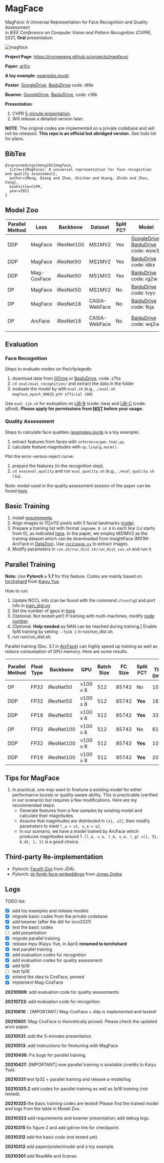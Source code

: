 # MagFace
MagFace: A Universal Representation for Face Recognition and Quality Assessment  
in *IEEE Conference on Computer Vision and Pattern Recognition (CVPR)*, 2021, **Oral** presentation.

![magface](raw/magface.png)

**Project Page**: https://irvingmeng.github.io/projects/magface/

**Paper**: [arXiv](https://arxiv.org/abs/2103.06627)

**A toy example**: [examples.ipynb](inference/examples.ipynb)

**Poster**: [GoogleDrive](https://drive.google.com/file/d/1S0hoQNDJC_H8b8ryuYyF7xjVLMorlBu1/view?usp=sharing), [BaiduDrive](https://pan.baidu.com/s/1Ji1fRtwfTzwm9egWGtarWQ) code: dt9e

**Beamer**: [GoogleDrive](https://drive.google.com/file/d/1MPj_ghD7c1igA_fe20ooMbOcD-OsK0jC/view?usp=sharing), [BaiduDrive](https://pan.baidu.com/s/1wt9eqCbn6forcoAz1ZVrAw), code: c16b

**Presentation**: 
  1. CVPR [5-minute presentation](https://www.bilibili.com/video/BV1Jq4y1j7ZH).
  2. Will release a detailed version later.

**NOTE**: The original codes are implemented on a private codebase and will not be released. 
**This repo is an official but abridged version.** See todo list for plans.

## BibTex

```
@inproceedings{meng2021magface,
  title={{MagFace}: A universal representation for face recognition and quality assessment},
  author={Meng, Qiang and Zhao, Shichao and Huang, Zhida and Zhou, Feng},
  booktitle=CVPR,
  year=2021
}
```

## Model Zoo

| Parallel Method | Loss | Backbone | Dataset | Split FC? | Model | Log File |
| --- | --- | --- | --- | --- | --- | --- |
| DDP | MagFace | iResNet100 | MS1MV2 | Yes | [GoogleDrive](https://drive.google.com/file/d/1Bd87admxOZvbIOAyTkGEntsEz3fyMt7H/view?usp=sharing), [BaiduDrive](https://pan.baidu.com/s/15iKz3wv6UhKmPGR6ltK4AA) code: wsw3 | **Trained by original codes** |
| DDP | MagFace | iResNet50 | MS1MV2 | Yes | [BaiduDrive](https://pan.baidu.com/s/19FjwUyuPCTzLhGm3fvyPlw) code: idkx| [BaiduDrive](https://pan.baidu.com/s/1MGAmhtOangqr8nHxIFmNvg), code: 66j1 |
| DDP | Mag-CosFace | iResNet50 | MS1MV2 | Yes | [BaiduDrive](https://pan.baidu.com/s/1wZOanpWKealVd-4cMAu_tQ) code: rg2w| [BaiduDrive](https://pan.baidu.com/s/10EQjRydQLJMAU98q7lH10w), code: ejec |
| DP | MagFace | iResNet50 | MS1MV2 | No | [BaiduDrive](https://pan.baidu.com/s/1atuZZDkcCX3Bl14J8Ss_YQ) code: tvyv | [BaiduDrive](https://pan.baidu.com/s/1T6_TkEh9v9Vtf4Sw-chT2w), code: hpbt |
| DP | MagFace | iResNet18 | CASIA-WebFace | No | [BaiduDrive](https://pan.baidu.com/s/1N478xTfSow342WsP9LTRXA) code: fkja | [BaiduDrive](https://pan.baidu.com/s/1JETcNuPYXfDlQuqq2GHM5w), code: npdc |
| DP | ArcFace | iResNet18 | CASIA-WebFace | No | [BaiduDrive](https://pan.baidu.com/s/1M2M8u-GO6BnrxgYAOtXYEA) code: wq2w | [BaiduDrive](https://pan.baidu.com/s/1lp4wAlz85w2Y29DT8RqGfQ), code: 756e |


## Evaluation

### Face Recognition
Steps to evaluate modes on lfw/cfp/agedb:

1. download data from [GDrive](https://drive.google.com/file/d/1HBGwyTFnl4Bt4hl5BpLE3t__J84R72TX/view?usp=sharing) or [BaiduDrive](https://pan.baidu.com/s/1vmw_1kOnKIu10jm5xlAxAQ), code: z7hs
2. `cd eval/eval_recognition/` and extract the data in the folder
3. evaluate the model by with `eval.sh` (e.g., `./eval.sh magface_epoch_00025.pth official 100`)

Use `eval_ijb.sh` for evaluation on [IJB-B](https://pan.baidu.com/s/1br4I7EAmNwHKkxofqY6w0A) (code: iiwa) and [IJB-C](https://pan.baidu.com/s/1BcPsBvzKOw0ONZlv_RuhpQ) (code: q6md). **Please apply for permissions from [NIST](https://www.nist.gov/programs-projects/face-challenges) before your usage.**

### Quality Assessment
Steps to calculate face qualities ([examples.ipynb](inference/examples.ipynb) is a toy example).

1. extract features from faces with `inference/gen_feat.py`. 
2. calculate feature magnitudes with `np.linalg.norm()`. 

Plot the error-versus-reject curve: 

1. prepare the features (in the recognition step).
2. `cd eva/eval_quality` and run `eval_quality.sh` (e.g., `./eval_quality.sh  lfw`).

Note: model used in the quality assessment session of the paper can be found [here](https://drive.google.com/file/d/1vA1AVLblzdal_twXrLQhUKZ4ms9_hgqg/view?usp=sharing).


## Basic Training
1. install [requirements](raw/requirements.txt).
2. Align images to 112x112 pixels with 5 facial landmarks ([code](https://github.com/deepinsight/insightface/blob/cdc3d4ed5de14712378f3d5a14249661e54a03ec/python-package/insightface/utils/face_align.py)).
3. Prepare a training list with format `imgname 0 id 0` in each line (`id` starts from 0), as indicated [here](dataloader/dataloader.py#L31-L32). In the paper, we employ MS1MV2 as the training dataset which can be downloaded from InsightFace (MS1M-ArcFace in [DataZoo](https://github.com/deepinsight/insightface/tree/master/recognition/_datasets_)).
Use [`rec2image.py`](https://github.com/deepinsight/insightface/blob/master/recognition/common/rec2image.py) to extract images.
4. Modify parameters in `run.sh/run_dist.sh/run_dist_cos.sh` and run it.


## Parallel Training
**Note:** Use **Pytorch > 1.7** for this feature. Codes are mainly based on [torchshard](https://github.com/KaiyuYue/torchshard) from [Kaiyu Yue](http://kaiyuyue.com/).

How to run: 

1. Update NCCL info (can be found with the command `ifconfig`) and port info in [train_dist.py](run/train_dist.py#L290-292)
2. Set the number of gpus in [here](run/train_dist.py#L283). 
3. [Optional. Not tested yet!] If training with multi-machines, modify [node number](run/train_dist.py#L284).
4. [Optional. **Help needed** as NAN can be reached during training.] Enable fp16 training by setiing `--fp16 1` in run/run_dist.sh.
5. run run/run_dist.sh.


Parallel training (Sec. 5.1 in [ArcFace](https://arxiv.org/pdf/1801.07698v3.pdf)) can highly speed up training as well as reduce consumption of GPU memory. Here are some results.

| Parallel Method | Float Type | Backbone | GPU | Batch Size | FC Size | Split FC? | Avg. Throughput (images/sec) | Memory (MiB) | 
| --- | --- | --- | --- | --- | --- | --- | --- | --- |
| DP | FP32 | iResNet50 | v100 x 8 | 512 |  85742 | No | 1099.41 | 8681 |
| DDP | FP32 | iResNet50 | v100 x 8 | 512 |  85742 | **Yes** | 1687.71 | 8137 |
| DDP | FP16 | iResNet50 | v100 x 8 | 512 |  85742 | **Yes** | 3388.66 | 5629 |
| DP | FP32 | iResNet100 | v100 x 8 | 512 |  85742 | No | 612.40 | 11825 |
| DDP | FP32 | iResNet100 | v100 x 8 | 512 |  85742 | **Yes** | 1060.16 | 10777 |
| DDP | FP16 | iResNet100 | v100 x 8 | 512 |  85742 | **Yes** | 2013.90 | 7319 |

## Tips for MagFace
1. In practical, one may want to finetune a existing model for either performance boosts or quality-aware ability. This is practicable (verified in our scenario) but requires a few modifications. Here are my recommended steps:
   - Generate features from a few samples by existing model and calculate their magnitudes.
   - Assume that magnitudes are distributed in `[x1, x2]`, then modify parameters to meet `l_a < x1, u_a > x2`.
   - In our scenario, we have a model trained by ArcFace which produces magnitudes around 1. `[l_a, u_a, l_m, u_m, l_g] =[1, 51, 0.45, 1, 5]` is a good choice.


## Third-party Re-implementation

- Pytorch: [FaceX-Zoo](https://github.com/JDAI-CV/FaceX-Zoo/tree/main/training_mode) from JDAI.
- Pytorch: [pt-femb-face-embeddings](https://github.com/jonasgrebe/pt-femb-face-embeddings) from [Jonas Grebe](https://github.com/jonasgrebe)

## Logs
TODO list:

- [x] add toy examples and release models
- [x] migrate basic codes from the private codebase 
- [x] add beamer (after the ddl for iccv2021)
- [x] test the basic codes 
- [ ] add presentation
- [x] migrate parallel training 
- [x] release mpu (Kaiyu Yue, in April) **renamed to torchshard**
- [x] test parallel training 
- [x] add evaluation codes for recognition
- [x] add evaluation codes for quality assessment
- [x] add fp16
- [ ] test fp16
- [x] extend the idea to CosFace, proved
- [x] implement Mag-CosFace

**20210909**: add evaluation code for quality assessments

**20210723**: add evaluation code for recognition

**20210610**：[IMPORTANT] Mag-CosFace + ddp is implemented and tested!

**20210601**: Mag-CosFace is theoretically proved. Please check the updated arxiv paper.

**20210531**: add the 5-minutes presentation

**20210513**: add instructions for finetuning with MagFace

**20210430**: Fix bugs for parallel training.

**20210427**: [IMPORTANT] now parallel training is available (credits to Kaiyu Yue).

**20210331** test fp32 + parallel training and release a model/log

**20210325.2** add codes for parallel training as well as fp16 training (not tested).

**20210325** the basic training codes are tested! Please find the trained model and logs from the table in Model Zoo.

**20210323** add requirements and beamer presentation; add debug logs.

**20210315** fix figure 2 and add gdrive link for checkpoint.

**20210312** add the basic code (not tested yet).

**20210312** add paper/poster/model and a toy example.

**20210301** add ReadMe and license.
